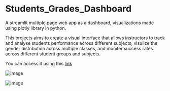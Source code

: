 # Students_Grades_Dashboard
A streamlit multiple page web app as a dashboard, visualizations made using plotly library in python. 

This projects aims to create a visual interface that allows instructors to track and analyse students performance across different subjects, visulize the gender distribution across multiple classes, and moniter success rates across different student groups and subjects.


You can access it using this [link](https://alimaatouq-streamlit-assignment-source-code-l6spsd.streamlitapp.com/) 

![image](https://user-images.githubusercontent.com/115188345/194413926-9b40bffb-9652-4004-b943-c27ed1ba55a0.png)


![image](https://user-images.githubusercontent.com/115188345/194414304-a5791b66-acd0-4e1f-b181-03c70d49e570.png)
